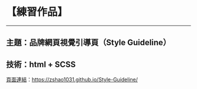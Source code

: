 # 【練習作品】
***
## 主題：品牌網頁視覺引導頁（Style Guideline）
## 技術：html + SCSS

[頁面連結](https://zshao1031.github.io/Style-Guideline/)：<https://zshao1031.github.io/Style-Guideline/>



